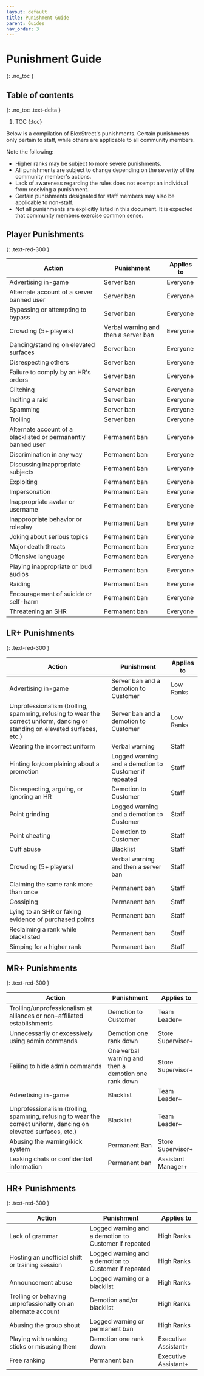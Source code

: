 ```yaml
---
layout: default
title: Punishment Guide
parent: Guides
nav_order: 3
---
```

# Punishment Guide
{: .no_toc }

## Table of contents
{: .no_toc .text-delta }

1. TOC
{:toc}

Below is a compilation of BloxStreet's punishments. Certain punishments only pertain to staff, while others are applicable to all community members.

Note the following:
- Higher ranks may be subject to more severe punishments.
- All punishments are subject to change depending on the severity of the community member's actions.
- Lack of awareness regarding the rules does not exempt an individual from receiving a punishment.
- Certain punishments designated for staff members may also be applicable to non-staff.
- Not all punishments are explicitly listed in this document. It is expected that community members exercise common sense.

## Player Punishments
{: .text-red-300 } 

| Action | Punishment | Applies to |
| ------ | ---------- | ---------- |
| Advertising in-game | Server ban | Everyone |
| Alternate account of a server banned user | Server ban | Everyone |
| Bypassing or attempting to bypass | Server ban | Everyone |
| Crowding (5+ players) | Verbal warning and then a server ban | Everyone |
| Dancing/standing on elevated surfaces | Server ban | Everyone |
| Disrespecting others | Server ban | Everyone |
| Failure to comply by an HR's orders | Server ban | Everyone |
| Glitching | Server ban | Everyone |
| Inciting a raid | Server ban | Everyone |
| Spamming | Server ban | Everyone |
| Trolling | Server ban | Everyone |
| Alternate account of a blacklisted or permanently banned user | Permanent ban | Everyone | 
| Discrimination in any way | Permanent ban | Everyone |
| Discussing inappropriate subjects | Permanent ban | Everyone |
| Exploiting | Permanent ban | Everyone |
| Impersonation | Permanent ban | Everyone | 
| Inappropriate avatar or username | Permanent ban | Everyone |
| Inappropriate behavior or roleplay | Permanent ban | Everyone |
| Joking about serious topics | Permanent ban | Everyone | 
| Major death threats | Permanent ban | Everyone |
| Offensive language | Permanent ban | Everyone |
| Playing inappropriate or loud audios | Permanent ban | Everyone |
| Raiding | Permanent ban | Everyone |
| Encouragement of suicide or self-harm | Permanent ban | Everyone |
| Threatening an SHR | Permanent ban | Everyone |


## LR+ Punishments
{: .text-red-300 } 

| Action | Punishment | Applies to |
| ------ | ---------- | ---------- |
| Advertising in-game | Server ban and a demotion to Customer | Low Ranks |
| Unprofessionalism (trolling, spamming, refusing to wear the correct uniform, dancing or standing on elevated surfaces, etc.) | Server ban and a demotion to Customer | Low Ranks |
| Wearing the incorrect uniform | Verbal warning | Staff |
| Hinting for/complaining about a promotion | Logged warning and a demotion to Customer if repeated | Staff |
| Disrespecting, arguing, or ignoring an HR | Demotion to Customer | Staff |
| Point grinding | Logged warning and a demotion to Customer | Staff |
| Point cheating | Demotion to Customer | Staff |
| Cuff abuse | Blacklist | Staff |
| Crowding (5+ players) | Verbal warning and then a server ban | Staff |
| Claiming the same rank more than once | Permanent ban | Staff |
| Gossiping | Permanent ban | Staff |
| Lying to an SHR or faking evidence of purchased points | Permanent ban | Staff |
| Reclaiming a rank while blacklisted | Permanent ban | Staff |
| Simping for a higher rank | Permanent ban | Staff |


## MR+ Punishments
{: .text-red-300 } 

| Action | Punishment | Applies to |
| ------ | ---------- | ---------- |
| Trolling/unprofessionalism at alliances or non-affiliated establishments | Demotion to Customer | Team Leader+ |
| Unnecessarily or excessively using admin commands | Demotion one rank down | Store Supervisor+ |
| Failing to hide admin commands | One verbal warning and then a demotion one rank down | Store Supervisor+ |
| Advertising in-game | Blacklist | Team Leader+ |
| Unprofessionalism (trolling, spamming, refusing to wear the correct uniform, dancing on elevated surfaces, etc.) | Blacklist | Team Leader+ |
| Abusing the warning/kick system | Permanent Ban | Store Supervisor+ |
| Leaking chats or confidential information | Permanent ban | Assistant Manager+ |


## HR+ Punishments
{: .text-red-300 } 

| Action | Punishment | Applies to |
| ------ | ---------- | ---------- |
| Lack of grammar | Logged warning and a demotion to Customer if repeated | High Ranks |
| Hosting an unofficial shift or training session | Logged warning and a demotion to Customer if repeated | High Ranks |
| Announcement abuse | Logged warning or a blacklist | High Ranks |
| Trolling or behaving unprofessionally on an alternate account | Demotion and/or blacklist | High Ranks |
| Abusing the group shout | Logged warning or permanent ban | High Ranks |
| Playing with ranking sticks or misusing them | Demotion one rank down | Executive Assistant+ |
| Free ranking | Permanent ban | Executive Assistant+ |
